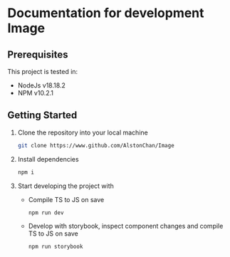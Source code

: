 # Documentation for development Image

## Prerequisites

This project is tested in:

- NodeJs v18.18.2
- NPM v10.2.1

## Getting Started

1. Clone the repository into your local machine

    ```bash
    git clone https://www.github.com/AlstonChan/Image
    ```

2. Install dependencies

    ```bash
    npm i
    ```

3. Start developing the project with

    - Compile TS to JS on save

        ```bash
        npm run dev
        ```

    - Develop with storybook, inspect component changes and compile TS to JS on save

        ```bash
        npm run storybook
        ```

